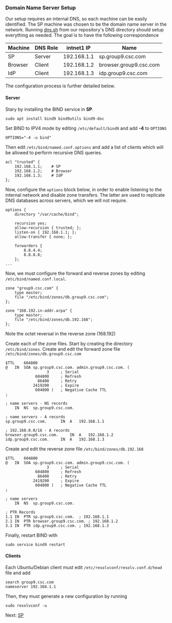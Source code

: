 ### Domain Name Server Setup

Our setup requires an internal DNS, so each machine can be easily identified.
The SP machine was chosen to be the domain name server in the network.
Running [dns.sh][dns.sh] from our repository's DNS directory should setup everything as needed.
The goal is to have the following correspondence

| Machine | DNS Role | intnet1 IP  | Name                   |
|---------|----------|-------------|------------------------|
| SP      | Server   | 192.168.1.1 | sp.group9.csc.com      |
| Browser | Client   | 192.168.1.2 | browser.group9.csc.com |
| IdP     | Client   | 192.168.1.3 | idp.group9.csc.com     |

The configuration process is further detailed below.

#### Server

Stary by installing the BIND service in **SP**.
```
sudo apt install bind9 bind9utils bind9-doc
```

Set BIND to IPV4 mode by editing `/etc/default/bind9` and add **-4** to `OPTIONS`
```
OPTIONS="-4 -u bind"
```

Then edit `/etc/bind/named.conf.options` and add a list of clients which will be allowed to perform recursive DNS queries.
```
acl "trusted" {
	192.168.1.1;	# SP
	192.168.1.2;	# Browser
	192.168.1.3;	# IdP
};
```
Now, configure the `options` block below, in order to enable listening to the internal network and disable zone transfers.
The latter are used to replicate DNS databases across servers, which we will not require.
```
options {
	directory "/var/cache/bind";

	recursion yes;
	allow-recursion { trusted; };
	listen-on { 192.168.1.1; };
	allow-transfer { none; };

	forwarders {
		8.8.4.4;
		8.8.8.8;
	};
...
```

Now, we must configure the forward and reverse zones by editing `/etc/bind/named.conf.local`.
```
zone "group9.csc.com" {
	type master;
	file "/etc/bind/zones/db.group9.csc.com";
};

zone "168.192.in-addr.arpa" {
	type master;
	file "/etc/bind/zones/db.192.168";
};
```
Note the octet reversal in the reverse zone (168.192)

Create each of the zone files.
Start by creating the directory `/etc/bind/zones`.
Create and edit the forward zone file `/etc/bind/zones/db.group9.csc.com`
```
$TTL	604800
@	IN	SOA	sp.group9.csc.com. admin.group9.csc.com. (
			      3		; Serial
			 604800		; Refresh
			  86400		; Retry
			2419200		; Expire
			 604800 )	; Negative Cache TTL
;

; name servers - NS records
	IN	NS	sp.group9.csc.com.

; name servers - A records
sp.group9.csc.com.		IN	A	192.168.1.1

; 192.168.0.0/16 - A records
browser.group9.csc.com.		IN	A	192.168.1.2
idp.group9.csc.com.		IN	A	192.168.1.3
```

Create and edit the reverse zone file `/etc/bind/zones/db.192.168`
```
$TTL	604800
@	IN	SOA	sp.group9.csc.com. admin.group9.csc.com. (
			      3		; Serial
			 604800		; Refresh
			  86400		; Retry
			2419200		; Expire
			 604800 )	; Negative Cache TTL
;

; name servers
	IN	NS	sp.group9.csc.com.

; PTR Records
1.1	IN	PTR	sp.group9.csc.com.	; 192.168.1.1
2.1	IN	PTR	browser.group9.csc.com.	; 192.168.1.2
3.1	IN	PTR	idp.group9.csc.com.	; 192.168.1.3
```

Finally, restart BIND with
```
sudo service bind9 restart
```

#### Clients

Each Ubuntu/Debian client must edit `/etc/resolvconf/resolv.conf.d/head` file and add
```
search group9.csc.com
nameserver 192.168.1.1
```

Then, they must generate a new configuration by running
```
sudo resolvconf -u
```

Next: [SP](https://github.com/jsbruglie/cripto/blob/dev/project/README.md#4-sp)

[dns.sh]: dns.sh
